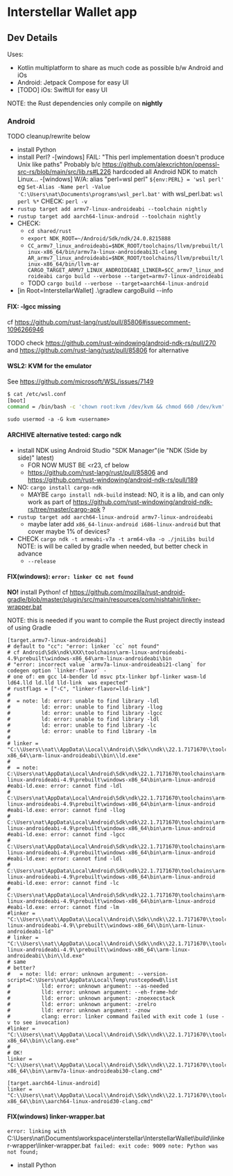# Interstellar Wallet app

## Dev Details

Uses:
- Kotlin multiplatform to share as much code as possible b/w Android and iOs
- Android: Jetpack Compose for easy UI
- [TODO] iOs: SwiftUI for easy UI

NOTE: the Rust dependencies only compile on **nightly**

### Android

TODO cleanup/rewrite below
- install Python
- install Perl?
  -[windows] FAIL: "This perl implementation doesn't produce Unix like paths"
    Probably b/c https://github.com/alexcrichton/openssl-src-rs/blob/main/src/lib.rs#L226 hardcoded all Android NDK to match Linux...
  -[windows] W/A: alias "perl=wsl perl" `${env:PERL} = 'wsl perl'`
    eg `Set-Alias -Name perl -Value 'C:\Users\nat\Documents\programs\wsl_perl.bat'`
    with wsl_perl.bat: `wsl perl %*`
    CHECK: `perl -v`
- `rustup target add armv7-linux-androideabi --toolchain nightly`
- `rustup target add aarch64-linux-android --toolchain nightly`
- CHECK:
  - `cd shared/rust`
  - `export NDK_ROOT=~/Android/Sdk/ndk/24.0.8215888`
  - `CC_armv7_linux_androideabi=$NDK_ROOT/toolchains/llvm/prebuilt/linux-x86_64/bin/armv7a-linux-androideabi31-clang AR_armv7_linux_androideabi=$NDK_ROOT/toolchains/llvm/prebuilt/linux-x86_64/bin/llvm-ar CARGO_TARGET_ARMV7_LINUX_ANDROIDEABI_LINKER=$CC_armv7_linux_androideabi cargo build --verbose --target=armv7-linux-androideabi` 
  - TODO `cargo build --verbose --target=aarch64-linux-android`
- [in Root=InterstellarWallet] .\gradlew cargoBuild --info

#### FIX: -lgcc missing

cf https://github.com/rust-lang/rust/pull/85806#issuecomment-1096266946

TODO check https://github.com/rust-windowing/android-ndk-rs/pull/270 and https://github.com/rust-lang/rust/pull/85806 for alternative

#### WSL2: KVM for the emulator

See https://github.com/microsoft/WSL/issues/7149

```bash
$ cat /etc/wsl.conf
[boot]
command = /bin/bash -c 'chown root:kvm /dev/kvm && chmod 660 /dev/kvm'
```

`sudo usermod -a -G kvm <username>`

#### ARCHIVE alternative tested: cargo ndk

- install NDK using Android Studio "SDK Manager"(ie "NDK (Side by side)" latest)
  - FOR NOW MUST BE <r23, cf below
  - https://github.com/rust-lang/rust/pull/85806 and https://github.com/rust-windowing/android-ndk-rs/pull/189
- NO: `cargo install cargo-ndk`
  - MAYBE `cargo install ndk-build` instead: NO, it is a lib, and can only work as part of https://github.com/rust-windowing/android-ndk-rs/tree/master/cargo-apk ?
- `rustup target add aarch64-linux-android armv7-linux-androideabi`
  - maybe later add `x86_64-linux-android i686-linux-android` but that cover maybe 1% of devices?
- CHECK `cargo ndk -t armeabi-v7a -t arm64-v8a -o ./jniLibs build`
  NOTE: is will be called by gradle when needed, but better check in advance
  - `--release`

#### FIX(windows): `error: linker `cc` not found`

**NO!** install Python!
cf https://github.com/mozilla/rust-android-gradle/blob/master/plugin/src/main/resources/com/nishtahir/linker-wrapper.bat

NOTE: this is needed if you want to compile the Rust project directly instead of using Gradle

```
[target.armv7-linux-androideabi]
# default to "cc": "error: linker `cc` not found"
# cf Android\Sdk\ndk\XXX\toolchains\arm-linux-androideabi-4.9\prebuilt\windows-x86_64\arm-linux-androideabi\bin
# "error: incorrect value `armv7a-linux-androideabi21-clang` for codegen option `linker-flavor` -
# one of: em gcc l4-bender ld msvc ptx-linker bpf-linker wasm-ld ld64.lld ld.lld lld-link  was expected"
# rustflags = ["-C", "linker-flavor=lld-link"]
#
#  = note: ld: error: unable to find library -ldl
#          ld: error: unable to find library -llog
#          ld: error: unable to find library -lgcc
#          ld: error: unable to find library -ldl
#          ld: error: unable to find library -lc
#          ld: error: unable to find library -lm
#
# linker = "C:\\Users\\nat\\AppData\\Local\\Android\\Sdk\\ndk\\22.1.7171670\\toolchains\\llvm\\prebuilt\\windows-x86_64\\arm-linux-androideabi\\bin\\ld.exe"
#
#  = note: C:\Users\nat\AppData\Local\Android\Sdk\ndk\22.1.7171670\toolchains\arm-linux-androideabi-4.9\prebuilt\windows-x86_64\bin\arm-linux-android
#eabi-ld.exe: error: cannot find -ldl
#          C:\Users\nat\AppData\Local\Android\Sdk\ndk\22.1.7171670\toolchains\arm-linux-androideabi-4.9\prebuilt\windows-x86_64\bin\arm-linux-android
#eabi-ld.exe: error: cannot find -llog
#          C:\Users\nat\AppData\Local\Android\Sdk\ndk\22.1.7171670\toolchains\arm-linux-androideabi-4.9\prebuilt\windows-x86_64\bin\arm-linux-android
#eabi-ld.exe: error: cannot find -lgcc
#          C:\Users\nat\AppData\Local\Android\Sdk\ndk\22.1.7171670\toolchains\arm-linux-androideabi-4.9\prebuilt\windows-x86_64\bin\arm-linux-android
#eabi-ld.exe: error: cannot find -ldl
#          C:\Users\nat\AppData\Local\Android\Sdk\ndk\22.1.7171670\toolchains\arm-linux-androideabi-4.9\prebuilt\windows-x86_64\bin\arm-linux-android
#eabi-ld.exe: error: cannot find -lc
#          C:\Users\nat\AppData\Local\Android\Sdk\ndk\22.1.7171670\toolchains\arm-linux-androideabi-4.9\prebuilt\windows-x86_64\bin\arm-linux-android
#eabi-ld.exe: error: cannot find -lm
#linker = "C:\\Users\\nat\\AppData\\Local\\Android\\Sdk\\ndk\\22.1.7171670\\toolchains\\arm-linux-androideabi-4.9\\prebuilt\\windows-x86_64\\bin\\arm-linux-androideabi-ld"
# linker = "C:\\Users\\nat\\AppData\\Local\\Android\\Sdk\\ndk\\22.1.7171670\\toolchains\\arm-linux-androideabi-4.9\\prebuilt\\windows-x86_64\\arm-linux-androideabi\\bin\\ld.exe"
# same
# better?
#   = note: lld: error: unknown argument: --version-script=C:\Users\nat\AppData\Local\Temp\rustcepdewB\list
#          lld: error: unknown argument: --as-needed
#          lld: error: unknown argument: --eh-frame-hdr
#          lld: error: unknown argument: -znoexecstack
#          lld: error: unknown argument: -zrelro
#          lld: error: unknown argument: -znow
#          clang: error: linker command failed with exit code 1 (use -v to see invocation)
#linker = "C:\\Users\\nat\\AppData\\Local\\Android\\Sdk\\ndk\\22.1.7171670\\toolchains\\llvm\\prebuilt\\windows-x86_64\\bin\\clang.exe"
#
# OK!
linker = "C:\\Users\\nat\\AppData\\Local\\Android\\Sdk\\ndk\\22.1.7171670\\toolchains\\llvm\\prebuilt\\windows-x86_64\\bin\\armv7a-linux-androideabi30-clang.cmd"

[target.aarch64-linux-android]
linker = "C:\\Users\\nat\\AppData\\Local\\Android\\Sdk\\ndk\\22.1.7171670\\toolchains\\llvm\\prebuilt\\windows-x86_64\\bin\\aarch64-linux-android30-clang.cmd"
```

#### FIX(windows) linker-wrapper.bat
`error: linking with `C:\Users\nat\Documents\workspace\interstellar\InterstellarWallet\build\linker-wrapper\linker-wrapper.bat` failed: exit code: 9009 note: Python was not found;`

- install Python